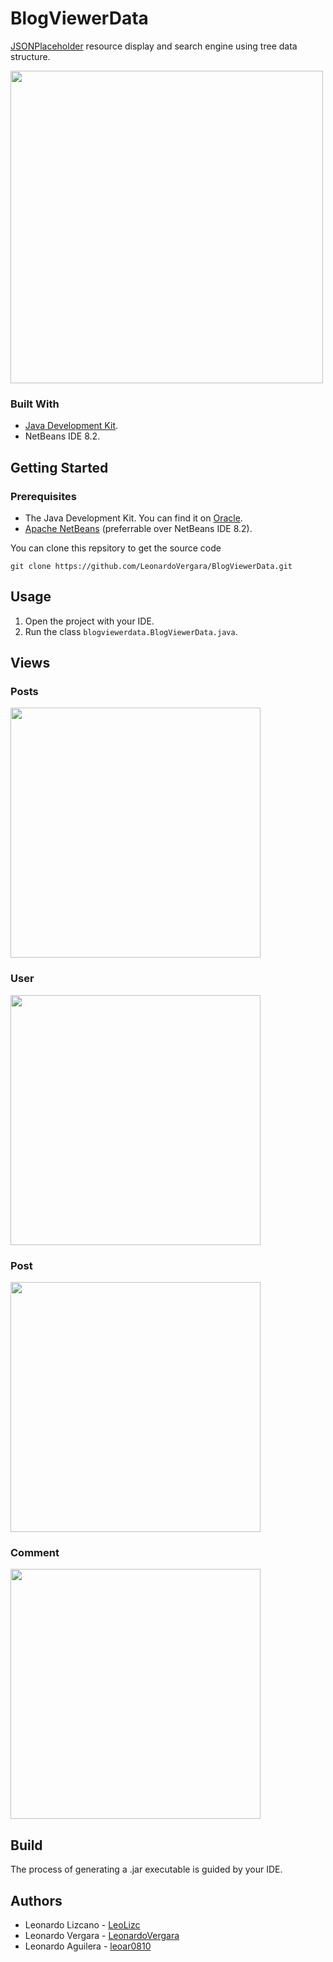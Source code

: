 # BlogViewerData
[JSONPlaceholder](https://jsonplaceholder.typicode.com) resource display and search engine using tree data structure.

<img src="https://raw.githubusercontent.com/LeonardoVergara/BlogViewerData/main/.github/images/menu.png" height="500">

### Built With

 - [Java Development Kit](https://www.oracle.com/java/technologies/downloads/).
 - NetBeans IDE 8.2.

## Getting Started
### Prerequisites

 - The Java Development Kit. You can find it on [Oracle](https://www.oracle.com/java/technologies/downloads/).
 - [Apache NetBeans](https://netbeans.apache.org) (preferrable over NetBeans IDE 8.2).

You can clone this repsitory to get the source code

    git clone https://github.com/LeonardoVergara/BlogViewerData.git

## Usage

 1. Open the project with your IDE.
 2. Run the class `blogviewerdata.BlogViewerData.java`.
 
## Views

### Posts

<img src="https://raw.githubusercontent.com/LeonardoVergara/BlogViewerData/main/.github/images/posts.png" height="400">

### User

<img src="https://raw.githubusercontent.com/LeonardoVergara/BlogViewerData/main/.github/images/user.png" height="400">

### Post

<img src="https://raw.githubusercontent.com/LeonardoVergara/BlogViewerData/main/.github/images/post.png" height="400">

### Comment

<img src="https://raw.githubusercontent.com/LeonardoVergara/BlogViewerData/main/.github/images/comment.png" height="400">

## Build

The process of generating a .jar executable is guided by your IDE.

## Authors

 - Leonardo Lizcano - [LeoLizc](https://github.com/LeoLizc)
 - Leonardo Vergara - [LeonardoVergara](https://github.com/LeonardoVergara)
 - Leonardo Aguilera - [leoar0810](https://github.com/leoar0810)
